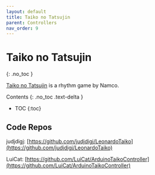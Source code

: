 ```yaml
---
layout: default
title: Taiko no Tatsujin
parent: Controllers
nav_order: 9
---
```


# Taiko no Tatsujin
{: .no_toc }

[Taiko no Tatsujin](https://en.wikipedia.org/wiki/Taiko_no_Tatsujin) is a rhythm game by Namco.

Contents
{: .no_toc .text-delta }

- TOC
{:toc}

## Code Repos

judjdigj: [https://github.com/judjdigj/LeonardoTaiko](https://github.com/judjdigj/LeonardoTaiko)

LuiCat: [https://github.com/LuiCat/ArduinoTaikoController](https://github.com/LuiCat/ArduinoTaikoController)